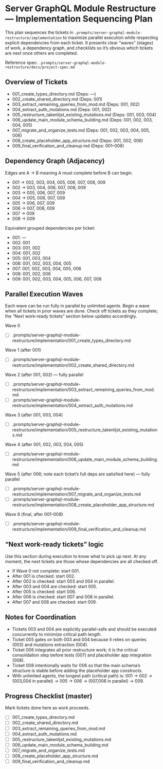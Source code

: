 # Server GraphQL Module Restructure — Implementation Sequencing Plan

This plan sequences the tickets in `.prompts/server-graphql-module-restructure/implementation` to maximize parallel execution while respecting explicit dependencies from each ticket. It presents clear “waves” (stages) of work, a dependency graph, and checklists so it’s obvious which tickets are next once others are completed.

Reference spec: `.prompts/server-graphql-module-restructure/docs/project-spec.md`

## Overview of Tickets
- 001_create_types_directory.md (Deps: —)
- 002_create_shared_directory.md (Deps: 001)
- 003_extract_remaining_queries_from_mod.md (Deps: 001, 002)
- 004_extract_auth_mutations.md (Deps: 001, 002)
- 005_restructure_takenlijst_existing_mutations.md (Deps: 001, 003, 004)
- 006_update_main_module_schema_building.md (Deps: 001, 002, 003, 004, 005)
- 007_migrate_and_organize_tests.md (Deps: 001, 002, 003, 004, 005, 006)
- 008_create_placeholder_app_structure.md (Deps: 001, 002, 006)
- 009_final_verification_and_cleanup.md (Deps: 001–008)

## Dependency Graph (Adjacency) 
Edges are A → B meaning A must complete before B can begin.
- 001 → 002, 003, 004, 005, 006, 007, 008, 009
- 002 → 003, 004, 006, 007, 008, 009
- 003 → 005, 006, 007, 009
- 004 → 005, 006, 007, 009
- 005 → 006, 007, 009
- 006 → 007, 008, 009
- 007 → 009
- 008 → 009

Equivalent grouped dependencies per ticket:
- 001: —
- 002: 001
- 003: 001, 002
- 004: 001, 002
- 005: 001, 003, 004
- 006: 001, 002, 003, 004, 005
- 007: 001, 002, 003, 004, 005, 006
- 008: 001, 002, 006
- 009: 001, 002, 003, 004, 005, 006, 007, 008

## Parallel Execution Waves
Each wave can be run fully in parallel by unlimited agents. Begin a wave when all tickets in prior waves are done. Check off tickets as they complete; the “Next work-ready tickets” section below updates accordingly.

Wave 0
- [ ] .prompts/server-graphql-module-restructure/implementation/001_create_types_directory.md

Wave 1 (after 001)
- [ ] .prompts/server-graphql-module-restructure/implementation/002_create_shared_directory.md

Wave 2 (after 001, 002) — fully parallel
- [ ] .prompts/server-graphql-module-restructure/implementation/003_extract_remaining_queries_from_mod.md
- [ ] .prompts/server-graphql-module-restructure/implementation/004_extract_auth_mutations.md

Wave 3 (after 001, 003, 004)
- [ ] .prompts/server-graphql-module-restructure/implementation/005_restructure_takenlijst_existing_mutations.md

Wave 4 (after 001, 002, 003, 004, 005)
- [ ] .prompts/server-graphql-module-restructure/implementation/006_update_main_module_schema_building.md

Wave 5 (after 006; note each ticket’s full deps are satisfied here) — fully parallel
- [ ] .prompts/server-graphql-module-restructure/implementation/007_migrate_and_organize_tests.md
- [ ] .prompts/server-graphql-module-restructure/implementation/008_create_placeholder_app_structure.md

Wave 6 (final, after 001–008)
- [ ] .prompts/server-graphql-module-restructure/implementation/009_final_verification_and_cleanup.md

## “Next work-ready tickets” logic
Use this section during execution to know what to pick up next. At any moment, the next tickets are those whose dependencies are all checked off.

- If Wave 0 not complete: start 001.
- After 001 is checked: start 002.
- After 002 is checked: start 003 and 004 in parallel.
- After 003 and 004 are checked: start 005.
- After 005 is checked: start 006.
- After 006 is checked: start 007 and 008 in parallel.
- After 007 and 008 are checked: start 009.

## Notes for Coordination
- Tickets 003 and 004 are explicitly parallel-safe and should be executed concurrently to minimize critical path length.
- Ticket 005 gates on both 003 and 004 because it relies on queries (003) and mutations extraction (004).
- Ticket 006 integrates all prior restructure work; it is the critical consolidation step before tests (007) and placeholder app integration (008).
- Ticket 008 intentionally waits for 006 so that the main schema’s structure is stable before adding the placeholder app constructs.
- With unlimited agents, the longest path (critical path) is: 001 → 002 → (003,004 in parallel) → 005 → 006 → (007,008 in parallel) → 009.

## Progress Checklist (master)
Mark tickets done here as work proceeds.
- [ ] 001_create_types_directory.md
- [ ] 002_create_shared_directory.md
- [ ] 003_extract_remaining_queries_from_mod.md
- [ ] 004_extract_auth_mutations.md
- [ ] 005_restructure_takenlijst_existing_mutations.md
- [ ] 006_update_main_module_schema_building.md
- [ ] 007_migrate_and_organize_tests.md
- [ ] 008_create_placeholder_app_structure.md
- [ ] 009_final_verification_and_cleanup.md
